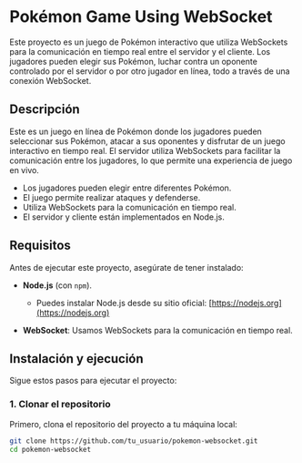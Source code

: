 # Pokémon Game Using WebSocket

Este proyecto es un juego de Pokémon interactivo que utiliza WebSockets para la comunicación en tiempo real entre el servidor y el cliente. Los jugadores pueden elegir sus Pokémon, luchar contra un oponente controlado por el servidor o por otro jugador en línea, todo a través de una conexión WebSocket.

## Descripción

Este es un juego en línea de Pokémon donde los jugadores pueden seleccionar sus Pokémon, atacar a sus oponentes y disfrutar de un juego interactivo en tiempo real. El servidor utiliza WebSockets para facilitar la comunicación entre los jugadores, lo que permite una experiencia de juego en vivo.

- Los jugadores pueden elegir entre diferentes Pokémon.
- El juego permite realizar ataques y defenderse.
- Utiliza WebSockets para la comunicación en tiempo real.
- El servidor y cliente están implementados en Node.js.

## Requisitos

Antes de ejecutar este proyecto, asegúrate de tener instalado:

- **Node.js** (con `npm`).
  - Puedes instalar Node.js desde su sitio oficial: [https://nodejs.org](https://nodejs.org)

- **WebSocket**: Usamos WebSockets para la comunicación en tiempo real.

## Instalación y ejecución

Sigue estos pasos para ejecutar el proyecto:

### 1. Clonar el repositorio

Primero, clona el repositorio del proyecto a tu máquina local:

```bash
git clone https://github.com/tu_usuario/pokemon-websocket.git
cd pokemon-websocket
```
